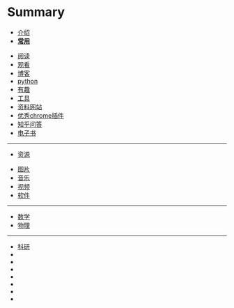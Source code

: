 # Summary
* [介绍](README.md)
* [**常用**](常用.md)
 - [阅读](阅读.md)
 - [观看](观看.md)
 - [博客](博客.md)
 - [python](python.md)
 - [有趣](有趣.md)
 - [工具](工具.md)
 - [资料网站](资料网站.md)
 - [优秀chrome插件](优秀chrome插件.md)
 - [知乎问答](知乎问答.md)
 - [电子书](电子书.md)
---
* [资源](资源.md)
 - [图片](图片.md)
 - [音乐](音乐.md)
 - [视频](视频.md)
 - [软件](软件.md)
---
* [数学](数学.md)
* [物理](物理.md)
---
* [科研](科研.md)
* []()
* []()
* []()
* []()
* []()
* []()
* []()
